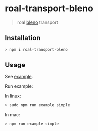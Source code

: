 # roal-transport-bleno

> roal [bleno](github.com/noble/bleno) transport

## Installation

```bash
> npm i roal-transport-bleno
```

## Usage

See [example](examples/simple).

Run example:

In linux:
```bash
> sudo npm run example simple
```

In mac:
```bash
> npm run example simple
```


